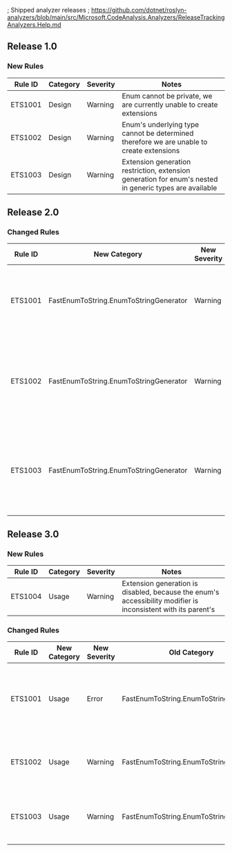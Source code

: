 ; Shipped analyzer releases
; https://github.com/dotnet/roslyn-analyzers/blob/main/src/Microsoft.CodeAnalysis.Analyzers/ReleaseTrackingAnalyzers.Help.md

## Release 1.0

### New Rules

Rule ID | Category | Severity | Notes
--------|----------|----------|-------
ETS1001 | Design   | Warning  | Enum cannot be private, we are currently unable to create extensions
ETS1002 | Design   | Warning  | Enum's underlying type cannot be determined  therefore we are unable to create extensions
ETS1003 | Design   | Warning  | Extension generation restriction, extension generation for enum's nested in generic types are available

## Release 2.0

### Changed Rules

Rule ID | New Category                           | New Severity | Old Category | Old Severity | Notes
--------|----------------------------------------|--------------|--------------|--------------|-------
ETS1001 | FastEnumToString.EnumToStringGenerator | Warning      | Design       | Warning      | Enum cannot be private, we are currently unable to create extensions
ETS1002 | FastEnumToString.EnumToStringGenerator | Warning      | Design       | Warning      | Enum's underlying type cannot be determined  therefore we are unable to create extensions
ETS1003 | FastEnumToString.EnumToStringGenerator | Warning      | Design       | Warning      | Extension generation restriction, extension generation for enum's nested in generic types are available

## Release 3.0

### New Rules

Rule ID | Category | Severity | Notes
--------|----------|----------|-------
ETS1004 | Usage    | Warning  | Extension generation is disabled, because the enum's accessibility modifier is inconsistent with its parent's

### Changed Rules

Rule ID | New Category | New Severity | Old Category                           | Old Severity | Notes
--------|--------------|--------------|----------------------------------------|--------------|-------
ETS1001 | Usage        | Error        | FastEnumToString.EnumToStringGenerator | Warning      | Extension generation is disabled, because it has an unsupported visibility modifier
ETS1002 | Usage        | Warning      | FastEnumToString.EnumToStringGenerator | Warning      | Extension generation is disabled, because it is nested in a generic type
ETS1003 | Usage        | Warning      | FastEnumToString.EnumToStringGenerator | Warning      | Extension generation is disabled, because it has multiple parent types

